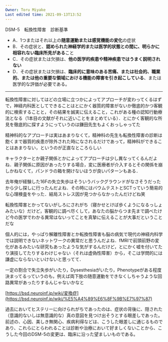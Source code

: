 ```yaml
---
Owner: Toru Miyake
Last edited time: 2021-09-13T13:52
---
```

  

DSM-5　転換性障害　診断基準

- A．1つまたはそれ以上の**随意運動または感覚機能の変化**の症状
- B．その症状と、**認められた神経学的または医学的状態との間に、明らかに相容れない臨床所見がある**こと
- C．その症状または欠損は、**他の医学的疾患や精神疾患ではうまく説明されない**
- D．その症状または欠損は、**臨床的に意味のある苦痛、または社会的、職業的、または他の重要な領域における機能の障害を引き起こしている**、または医学的な評価が必要である。

---

  

転換性障害に対してはどの立場に立つかによってアプローチが変わってくるはずで，神経内科医としてできることはとにかく器質的障害がないか徹底的かつ客観的に検索することと，その結果を誠実に伝えること，これがある種の認知行動療法となる（1本目の文献がそれに近いことをまとめている）．とにかく客観的な所見を徹底的に探すようにっていうのは鎌田先生もよくおっしゃってた

  

精神科的なアプローチは実はあまりなくて，精神科の先生も転換性障害の診断は飽くまで器質的疾患が除外された時になされるだけであって，精神科ができることはあまりない，というのが正直なところらしい

  

キャラクターとか親子関係とかによってアプローチは少し異なってくるんだよね．親子関係に原因があったりする場合，変に医療者が介入するとその関係を崩しかねなくて，パンドラの箱を開けないほうが良いパターンもある．  
  

去年俺が経験した16Fの失立失歩はそういうバックグラウンドがなさそうだったから少し探しに行ったんだよね．その時にはバウムテストとSCTっていう簡易的な心理検査をやった．結局ストレス因が見つからなかったんだけどね笑

  

転換性障害とかってないがしろにされがち（寝かせとけば歩くようになるっしょみたいな）だけど，客観的に調べ尽くして，あなたの脳からつま先まで調べたけど今の医学でわかる異常はないってことを真摯に伝えることが大事だということだな

  

個人的には，やっぱり解離性障害とか転換性障害も脳の病気で現代の神経内科学では説明できないネットワークの異常だと思うんだよね．fMRIで前頭前野の変化があるみたいな研究もあったような気がするんだけど，とにかく嘘を付いてたり演技してたりするわけじゃない（それは虚偽性障害）から，そこは学問的には謙虚にならないといけないと思ってて．

  

一定の割合で失立失歩がいたり，Dysesthesiaがいたり，Phenotypeがある程度決まってるっていうのも，例えば両下肢の随意運動をできなくしちゃうような回路異常があったりするんじゃないかなと

  

[https://bsd.neuroinf.jp/wiki/変換症](https://bsd.neuroinf.jp/wiki/%E5%A4%89%E6%8F%9B%E7%97%87)

過去においてヒステリーに向けられがちであったのは、症状の背後に、隠された（意識的ないしは無意識的な）真の意図を見つけ出そうとする眼差しであった。前述の、心因、美しき無関心、疾病利得などは、こうした眼差しに通じるものであり、これらにとらわれることは診断や治療において好ましくないことから、こうした今回のDSM-5の変更は、臨床に沿った望ましいものである。